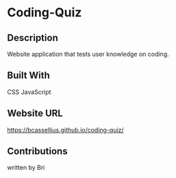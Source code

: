 # Coding-Quiz
 
## Description
Website application that tests user knowledge on coding.

## Built With
CSS
JavaScript

## Website URL
https://bcassellius.github.io/coding-quiz/

## Contributions
written by Bri
